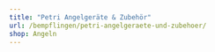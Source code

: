 ```yaml
---
title: "Petri Angelgeräte & Zubehör"
url: /bempflingen/petri-angelgeraete-und-zubehoer/
shop: Angeln
---
```

